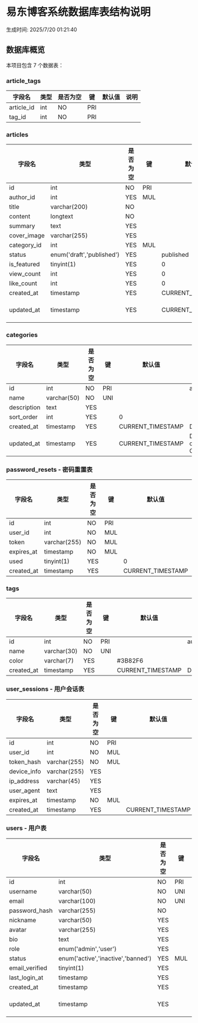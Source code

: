 # 易东博客系统数据库表结构说明

生成时间: 2025/7/20 01:21:40

## 数据库概览

本项目包含 7 个数据表：

### article_tags 

| 字段名 | 类型 | 是否为空 | 键 | 默认值 | 说明 |
|--------|------|----------|-----|--------|------|
| article_id | int | NO | PRI |  |  |
| tag_id | int | NO | PRI |  |  |

### articles 

| 字段名 | 类型 | 是否为空 | 键 | 默认值 | 说明 |
|--------|------|----------|-----|--------|------|
| id | int | NO | PRI |  | auto_increment |
| author_id | int | YES | MUL |  |  |
| title | varchar(200) | NO |  |  |  |
| content | longtext | NO |  |  |  |
| summary | text | YES |  |  |  |
| cover_image | varchar(255) | YES |  |  |  |
| category_id | int | YES | MUL |  |  |
| status | enum('draft','published') | YES |  | published |  |
| is_featured | tinyint(1) | YES |  | 0 |  |
| view_count | int | YES |  | 0 |  |
| like_count | int | YES |  | 0 |  |
| created_at | timestamp | YES |  | CURRENT_TIMESTAMP | DEFAULT_GENERATED |
| updated_at | timestamp | YES |  | CURRENT_TIMESTAMP | DEFAULT_GENERATED on update CURRENT_TIMESTAMP |

### categories 

| 字段名 | 类型 | 是否为空 | 键 | 默认值 | 说明 |
|--------|------|----------|-----|--------|------|
| id | int | NO | PRI |  | auto_increment |
| name | varchar(50) | NO | UNI |  |  |
| description | text | YES |  |  |  |
| sort_order | int | YES |  | 0 |  |
| created_at | timestamp | YES |  | CURRENT_TIMESTAMP | DEFAULT_GENERATED |
| updated_at | timestamp | YES |  | CURRENT_TIMESTAMP | DEFAULT_GENERATED on update CURRENT_TIMESTAMP |

### password_resets - 密码重置表

| 字段名 | 类型 | 是否为空 | 键 | 默认值 | 说明 |
|--------|------|----------|-----|--------|------|
| id | int | NO | PRI |  | auto_increment |
| user_id | int | NO | MUL |  |  |
| token | varchar(255) | NO | MUL |  |  |
| expires_at | timestamp | NO | MUL |  |  |
| used | tinyint(1) | YES |  | 0 |  |
| created_at | timestamp | YES |  | CURRENT_TIMESTAMP | DEFAULT_GENERATED |

### tags 

| 字段名 | 类型 | 是否为空 | 键 | 默认值 | 说明 |
|--------|------|----------|-----|--------|------|
| id | int | NO | PRI |  | auto_increment |
| name | varchar(30) | NO | UNI |  |  |
| color | varchar(7) | YES |  | #3B82F6 |  |
| created_at | timestamp | YES |  | CURRENT_TIMESTAMP | DEFAULT_GENERATED |

### user_sessions - 用户会话表

| 字段名 | 类型 | 是否为空 | 键 | 默认值 | 说明 |
|--------|------|----------|-----|--------|------|
| id | int | NO | PRI |  | auto_increment |
| user_id | int | NO | MUL |  |  |
| token_hash | varchar(255) | NO | MUL |  |  |
| device_info | varchar(255) | YES |  |  |  |
| ip_address | varchar(45) | YES |  |  |  |
| user_agent | text | YES |  |  |  |
| expires_at | timestamp | NO | MUL |  |  |
| created_at | timestamp | YES |  | CURRENT_TIMESTAMP | DEFAULT_GENERATED |

### users - 用户表

| 字段名 | 类型 | 是否为空 | 键 | 默认值 | 说明 |
|--------|------|----------|-----|--------|------|
| id | int | NO | PRI |  | auto_increment |
| username | varchar(50) | NO | UNI |  |  |
| email | varchar(100) | NO | UNI |  |  |
| password_hash | varchar(255) | NO |  |  |  |
| nickname | varchar(50) | YES |  |  |  |
| avatar | varchar(255) | YES |  |  |  |
| bio | text | YES |  |  |  |
| role | enum('admin','user') | YES |  | user |  |
| status | enum('active','inactive','banned') | YES | MUL | active |  |
| email_verified | tinyint(1) | YES |  | 0 |  |
| last_login_at | timestamp | YES |  |  |  |
| created_at | timestamp | YES |  | CURRENT_TIMESTAMP | DEFAULT_GENERATED |
| updated_at | timestamp | YES |  | CURRENT_TIMESTAMP | DEFAULT_GENERATED on update CURRENT_TIMESTAMP |

